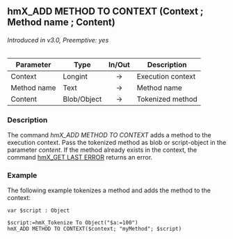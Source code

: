 ## hmX_ADD METHOD TO CONTEXT (Context ; Method name ; Content)
###### Introduced in v3.0, Preemptive: yes

|Parameter|Type|In/Out|Description
|---|---|:---:|---
|Context|Longint|→|Execution context
|Method name|Text|→|Method name
|Content|Blob/Object|→|Tokenized method

### Description
The command *hmX_ADD METHOD TO CONTEXT* adds a method to the execution context. Pass the tokenized method as blob or script-object in the parameter *content*.
If the method already exists in the context, the command [hmX_GET LAST ERROR](hmX_GetLastError.md) returns an error.

### Example
The following example tokenizes a method and adds the method to the context:

```4d
var $script : Object

$script:=hmX_Tokenize To Object("$a:=100")
hmX_ADD METHOD TO CONTEXT($context; "myMethod"; $script)
```
